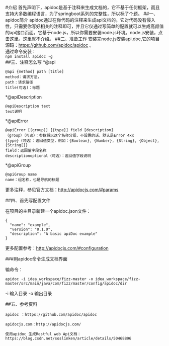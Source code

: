 #介绍
首先声明下，apidoc是基于注释来生成文档的，它不基于任何框架，而且支持大多数编程语言，为了springboot系列的完整性，所以标了个题。
##一、apidoc简介
apidoc通过在你代码的注释来生成api文档的。它对代码没有侵入性，只需要你写好相关的注释即可，并且它仅通过写简单的配置就可以生成高颜值的api接口页面。它基于node.js，所以你需要安装node.js环境。node.js安装，点击这里。这里就不介绍。 
##二、准备工作
安装完node.js安装api.doc,它的项目源码：https://github.com/apidoc/apidoc 。  
通过命令安装：  
    ``` npm install apidoc -g ```  
##三、注释怎么写
*@api
```
@api {method} path [title]
method：请求方法，
path：请求路径 
title(可选)：标题
```

*@apiDescription
``` 
@apiDescription text
text说明
```
    
*@apiError
```
@apiError [(group)] [{type}] field [description]
（group）（可选）：参数将以这个名称分组，不设置的话，默认是Error 4xx 
{type}（可选）：返回值类型，例如：{Boolean}, {Number}, {String}, {Object}, {String[]} 
field：返回值字段名称 
descriptionoptional（可选）：返回值字段说明
```

*@apiGroup
```
@apiGroup name
name：组名称，也是导航的标题
```
更多注释，参见官方文档：http://apidocjs.com/#params

##四、首先写配置文件

在项目的主目录新建一个apidoc.json文件：

```
{
  "name": "example",
  "version": "0.1.0",
  "description": "A basic apiDoc example"
}
```
更多配置参考：http://apidocjs.com/#configuration

###用apidoc命令生成文档界面

输命令：
```
apidoc -i idea_workspace/fizz-master -o idea_workspace/fizz-master/src/main/java/com/fizz/master/config/apidoc/dir
```
-i 输入目录 -o 输出目录

##五、参考资料

    apidoc ：https://github.com/apidoc/apidoc
    
    apidocjs.com：http://apidocjs.com/
    
    使用apidoc 生成Restful web Api文档：https://blog.csdn.net/soslinken/article/details/50468896